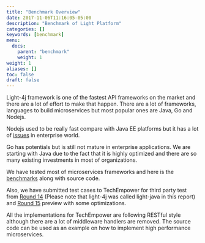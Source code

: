 ```yaml
---
title: "Benchmark Overview"
date: 2017-11-06T11:16:05-05:00
description: "Benchmark of Light Platform"
categories: []
keywords: [benchmark]
menu:
  docs:
    parent: "benchmark"
    weight: 1
weight: 1
aliases: []
toc: false
draft: false
---
```


Light-4j framework is one of the fastest API frameworks on the market and there are
a lot of effort to make that happen. There are a lot of frameworks, languages to build
microservices but most popular ones are Java, Go and Nodejs.

Nodejs used to be really fast compare with Java EE platforms but it has a lot of
[issues][] in enterprise world.

Go has potentials but is still not mature in enterprise applications. We are starting
with Java due to the fact that it is highly optimized and there are so many existing
investments in most of organizations.

We have tested most of microservices frameworks and here is the [benchmarks][] along
with source code.

Also, we have submitted test cases to TechEmpower for third party test from [Round 14][]
(Please note that light-4j was called light-java in this report) and [Round 15][]
preview with some optimizations.

All the implementations for TechEmpower are following RESTful style although there are 
a lot of middleware handlers are removed. The source code can be used as an example on 
how to implement high performance microservices.




[benchmarks]: https://github.com/networknt/microservices-framework-benchmark
[issues]: /benchmark/nodejs/
[round 14]: https://www.techempower.com/benchmarks/
[round 15]: https://www.techempower.com/benchmarks/previews/round15/